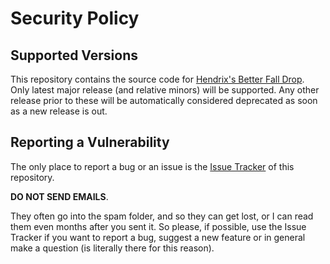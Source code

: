 # Security Policy

## Supported Versions

This repository contains the source code for [Hendrix's Better Fall Drop](https://modrinth.com/mod/hendrixs-better-summer-drop).
Only latest major release (and relative minors) will be supported. Any other release prior to these will be automatically considered deprecated as soon as a new release is out.

## Reporting a Vulnerability

The only place to report a bug or an issue is the [Issue Tracker](https://github.com/JimiIT92/BetterFallDrop/issues) of this repository.

**DO NOT SEND EMAILS**.

They often go into the spam folder, and so they can get lost, or I can read them even months after you sent it.
So please, if possible, use the Issue Tracker if you want to report a bug, suggest a new feature or in general make a question (is literally there for this reason).